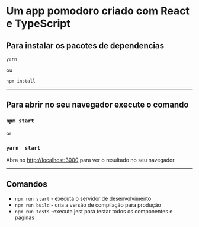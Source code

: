 # Um app pomodoro criado com React e TypeScript

## Para instalar os pacotes de dependencias
~~~
yarn
~~~
ou
~~~
npm install
~~~
---
## Para abrir no seu navegador execute o comando

### `npm start`
or
### `yarn  start`

Abra no [http://localhost:3000](http://localhost:3000) para ver o resultado no seu navegador.

---
## Comandos
- `npm run start` - executa o servidor de desenvolvimento
- `npm run build` - cria a versão de compilação para produção
- `npm run tests`  -executa jest para testar todos os componentes e páginas
